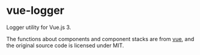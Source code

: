 # vue-logger

Logger utility for Vue.js 3. 

The functions about components and component stacks are from [vue](https://github.com/vuejs/core), and the original source code is licensed under MIT.
